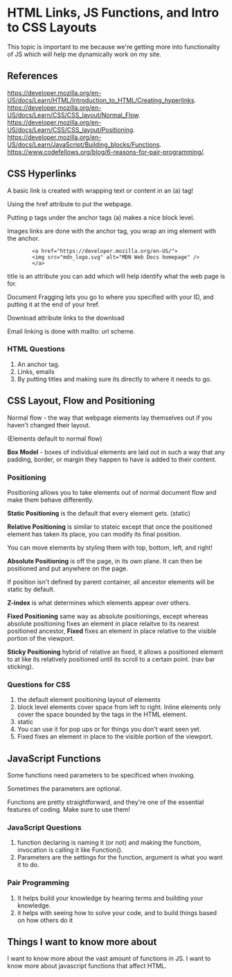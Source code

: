 # HTML Links, JS Functions, and Intro to CSS Layouts

This topic is important to me because we're getting more into functionality of JS which will help me dynamically work on my site.

## References

<https://developer.mozilla.org/en-US/docs/Learn/HTML/Introduction_to_HTML/Creating_hyperlinks>.
<https://developer.mozilla.org/en-US/docs/Learn/CSS/CSS_layout/Normal_Flow>.
<https://developer.mozilla.org/en-US/docs/Learn/CSS/CSS_layout/Positioning>.
<https://developer.mozilla.org/en-US/docs/Learn/JavaScript/Building_blocks/Functions>.
<https://www.codefellows.org/blog/6-reasons-for-pair-programming/>.

## CSS Hyperlinks

A basic link is created with wrapping text or content in an (a) tag!

Using the href attribute to put the webpage.

Putting p tags under the anchor tags (a) makes a nice block level.

Images links are done with the anchor tag, you wrap an img element with the anchor.

            <a href="https://developer.mozilla.org/en-US/">
            <img src="mdn_logo.svg" alt="MDN Web Docs homepage" />
            </a>

title is an attribute you can add which will help identify what the web page is for.

Document Fragging lets you go to where you specified with your ID, and putting it at the end of your href.

Download attribute links to the download

Email linking is done with mailto: url scheme.

### HTML Questions

1. An anchor tag.
2. Links, emails
3. By putting titles and making sure its directly to where it needs to go.

## CSS Layout, Flow and Positioning

Normal flow - the way that webpage elements lay themselves out if you haven't changed their layout.

(Elements default to normal flow)

**Box Model** - boxes of individual elements are laid out in such a way that any padding, border, or margin they happen to have is added to their content.

### Positioning

Positioning allows you to take elements out of normal document flow and make them behave differently.

**Static Positioning** is the default that every element gets.
(static)

**Relative Positioning** is similar to stateic except that once the positioned element has taken its place, you can modify its final position.

You can move elements by styling them with top, bottom, left, and right!

**Absolute Positioning** is off the page, in its own plane. It can then be positioned and put anywhere on the page.

If position isn't defined by parent container, all ancestor elements will be static by default.

**Z-index** is what determines which elements appear over others.

**Fixed Positioning** same way as absolute positionings, except whereas absolute positioning fixes an element in place relaitve to its nearest positioned ancestor, **Fixed** fixes an element in place relative to the visible portion of the viewport.

**Sticky Positioning** hybrid of relative an fixed, it allows a positioned element to at like its relatively positioned until its scroll to a certain point. (nav bar sticking).

### Questions for CSS

1. the default element positioning layout of elements
2. block level elements cover space from left to right. Inline elements only cover the space bounded by the tags in the HTML element.
3. static
4. You can use it for pop ups or for things you don't want seen yet.
5. Fixed fixes an element in place to the visible portion of the viewport.

## JavaScript Functions

Some functions need parameters to be specificed when invoking.

Sometimes the parameters are optional.

Functions are pretty straightforward, and they're one of the essential features of coding. Make sure to use them!

### JavaScript Questions

1. function declaring is naming it (or not) and making the functiom, invocation is calling it like Function().
2. Parameters are the settings for the function, argument is what you want it to do.

### Pair Programming

1. It helps build your knowledge by hearing terms and building your knowledge.
2. it helps with seeing how to solve your code, and to build  things based on how others do it

## Things I want to know more about

I want to know more about the vast amount of functions in JS.
I want to know more about javascript functions that affect HTML.

